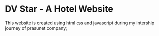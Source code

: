 # DV Star - A Hotel Website
This website is created using html css and javascript during my intership journey of prasunet company;
